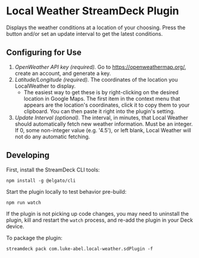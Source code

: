 # Local Weather StreamDeck Plugin
Displays the weather conditions at a location of your choosing. Press the button and/or set an update interval to get the latest conditions.

## Configuring for Use
1. *OpenWeather API key (required).* Go to https://openweathermap.org/, create an account, and generate a key.
2. *Latitude/Longitude (required).* The coordinates of the location you LocalWeather to display.
    - The easiest way to get these is by right-clicking on the desired location in Google Maps. The first item in the context menu that appears are the location's coordinates, click it to copy them to your clipboard. You can then paste it right into the plugin's setting.
3. *Update Interval (optional).* The interval, in minutes, that Local Weather should automatically fetch new weather information. Must be an integer. If 0, some non-integer value (e.g. '4.5'), or left blank, Local Weather will not do any automatic fetching.

## Developing
First, install the StreamDeck CLI tools:
```
npm install -g @elgato/cli
```

Start the plugin locally to test behavior pre-build:
```
npm run watch
```

If the plugin is not picking up code changes, you may need to uninstall the plugin, kill and restart the `watch` process, and re-add the plugin in your Deck device.

To package the plugin:
```
streamdeck pack com.luke-abel.local-weather.sdPlugin -f
```

